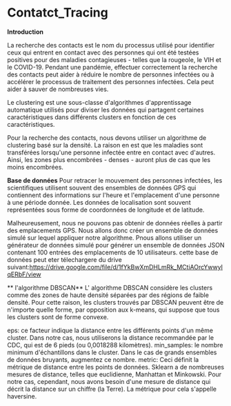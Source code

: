 # Contatct_Tracing
**Introduction**

La recherche des contacts est le nom du processus utilisé pour identifier ceux qui entrent en contact avec des personnes qui ont été testées positives pour des maladies contagieuses - telles que la rougeole, le VIH et le COVID-19. Pendant une pandémie, effectuer correctement la recherche des contacts peut aider à réduire le nombre de personnes infectées ou à accélérer le processus de traitement des personnes infectées. Cela peut aider à sauver de nombreuses vies.

Le clustering est une sous-classe d'algorithmes d'apprentissage automatique utilisés pour diviser les données qui partagent certaines caractéristiques dans différents clusters en fonction de ces caractéristiques.

Pour la recherche des contacts, nous devons utiliser un algorithme de clustering basé sur la densité. La raison en est que les maladies sont transférées lorsqu'une personne infectée entre en contact avec d'autres. Ainsi, les zones plus encombrées - denses - auront plus de cas que les moins encombrées.

**Base de données**
Pour retracer le mouvement des personnes infectées, les scientifiques utilisent souvent des ensembles de données GPS qui contiennent des informations sur l'heure et l'emplacement d'une personne à une période donnée. Les données de localisation sont souvent représentées sous forme de coordonnées de longitude et de latitude.

Malheureusement, nous ne pouvons pas obtenir de données réelles à partir des emplacements GPS. Nous allons donc créer un ensemble de données simulé sur lequel appliquer notre algorithme. Pnous allons utiliser un générateur de données simulé pour générer un ensemble de données JSON contenant 100 entrées des emplacements de 10 utilisateurs. cette base de données peut eter télechargere du drive suivant:https://drive.google.com/file/d/1fYkBwXmDHLmRk_MCtiAOrcYwwyIqERbF/view

** l'algorithme DBSCAN**
L' algorithme DBSCAN considère les clusters comme des zones de haute densité séparées par des régions de faible densité. Pour cette raison, les clusters trouvés par DBSCAN peuvent être de n'importe quelle forme, par opposition aux k-means, qui suppose que tous les clusters sont de forme convexe.

eps: ce facteur indique la distance entre les différents points d'un même cluster. Dans notre cas, nous utiliserons la distance recommandée par le CDC, qui est de 6 pieds (ou 0,0018288 kilomètres).
min_samples: le nombre minimum d'échantillons dans le cluster. Dans le cas de grands ensembles de données bruyants, augmentez ce nombre.
metric: Ceci définit la métrique de distance entre les points de données. Sklearn a de nombreuses mesures de distance, telles que euclidienne, Manhattan et Minkowski. Pour notre cas, cependant, nous avons besoin d'une mesure de distance qui décrit la distance sur un chiffre (la Terre). La métrique pour cela s'appelle haversine.


